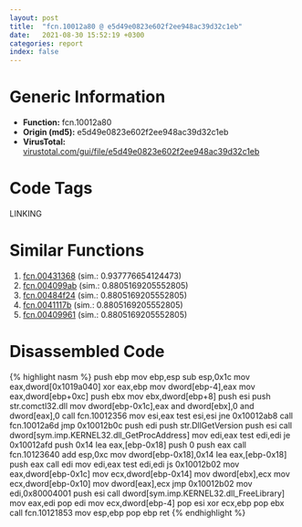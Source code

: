 ```yaml
---
layout: post
title:  "fcn.10012a80 @ e5d49e0823e602f2ee948ac39d32c1eb"
date:   2021-08-30 15:52:19 +0300
categories: report
index: false
---
```


# Generic Information
- **Function:** fcn.10012a80
- **Origin (md5):** e5d49e0823e602f2ee948ac39d32c1eb
- **VirusTotal:** [virustotal.com/gui/file/e5d49e0823e602f2ee948ac39d32c1eb][virustotal_ref]

# Code Tags
<span class="tag" id="LINKING">LINKING</span>


# Similar Functions

1. [fcn.00431368][similar_1_ref] (sim.: 0.937776654124473)
2. [fcn.004099ab][similar_2_ref] (sim.: 0.8805169205552805)
3. [fcn.00484f24][similar_3_ref] (sim.: 0.8805169205552805)
4. [fcn.0041117b][similar_4_ref] (sim.: 0.8805169205552805)
5. [fcn.00409961][similar_5_ref] (sim.: 0.8805169205552805)


# Disassembled Code

{% highlight nasm %}
push ebp
mov ebp,esp
sub esp,0x1c
mov eax,dword[0x1019a040]
xor eax,ebp
mov dword[ebp-4],eax
mov eax,dword[ebp+0xc]
push ebx
mov ebx,dword[ebp+8]
push esi
push str.comctl32.dll
mov dword[ebp-0x1c],eax
and dword[ebx],0
and dword[eax],0
call fcn.10012356
mov esi,eax
test esi,esi
jne 0x10012ab8
call fcn.10012a6d
jmp 0x10012b0c
push edi
push str.DllGetVersion
push esi
call dword[sym.imp.KERNEL32.dll_GetProcAddress]
mov edi,eax
test edi,edi
je 0x10012afd
push 0x14
lea eax,[ebp-0x18]
push 0
push eax
call fcn.10123640
add esp,0xc
mov dword[ebp-0x18],0x14
lea eax,[ebp-0x18]
push eax
call edi
mov edi,eax
test edi,edi
js 0x10012b02
mov eax,dword[ebp-0x1c]
mov ecx,dword[ebp-0x14]
mov dword[ebx],ecx
mov ecx,dword[ebp-0x10]
mov dword[eax],ecx
jmp 0x10012b02
mov edi,0x80004001
push esi
call dword[sym.imp.KERNEL32.dll_FreeLibrary]
mov eax,edi
pop edi
mov ecx,dword[ebp-4]
pop esi
xor ecx,ebp
pop ebx
call fcn.10121853
mov esp,ebp
pop ebp
ret
{% endhighlight %}


[similar_1_ref]: /report/fcn.00431368@9c2b894b84f59672d8be2e984066f76f
[similar_2_ref]: /report/fcn.004099ab@513a8bfcd5da1a9aee6dd942ecac565e
[similar_3_ref]: /report/fcn.00484f24@912f1d013a0d6151bc7a7cef6da1b2a0
[similar_4_ref]: /report/fcn.0041117b@006c3cbc964ac1c01e2439af9d4b68ff
[similar_5_ref]: /report/fcn.00409961@e0cc7cebcb82056439e2ac38557ff8fc
[virustotal_ref]: https://www.virustotal.com/gui/file/e5d49e0823e602f2ee948ac39d32c1eb